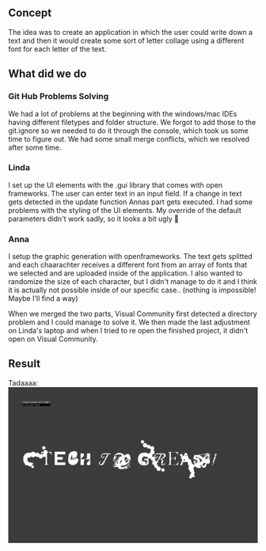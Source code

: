 ## Concept 

The idea was to create an application in which the user could write down a text and then it would create some sort of letter collage using a different font for each letter of the text. 

## What did we do 

### Git Hub Problems Solving 

We had a lot of problems at the beginning with the windows/mac IDEs having different filetypes and folder structure. We forgot to add those to the git.ignore so we needed to do it through the console, which took us some time to figure out. We had some small merge conflicts, which we resolved after some time. 

### Linda
I set up the UI elements with the .gui library that comes with open frameworks. The user can enter text in an input field. If a change in text gets detected in the update function Annas part gets executed.
I had some problems with the styling of the UI elements. My override of the default parameters didn't work sadly, so it looks a bit ugly 🥲  
### Anna 
I setup the graphic generation with openframeworks. The text gets splitted and each chaarachter receives a different font from an array of fonts that we selected and are uploaded inside of the application. 
I also wanted to randomize the size of each character, but I didn't manage to do it and I think it is actually not possible inside of our specific case..  (nothing is impossible! Maybe I'll find a way)

When we merged the two parts, Visual Community first detected a directory problem and I could manage to solve it. We then made the last adjustment on Linda's laptop and when I tried to re open the finished project, it didn't open on Visual Community. 

## Result 
Tadaaaa: 
![alt text](<Bildschirmfoto 2024-06-18 um 13.27.51.png>)